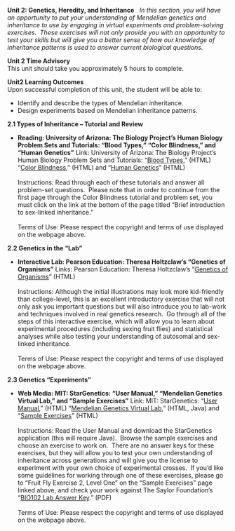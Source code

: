**Unit 2: Genetics, Heredity, and Inheritance** <span id="2"></span> 
*In this section, you will have an opportunity to put your understanding
of Mendelian genetics and inheritance to use by engaging in virtual
experiments and problem-solving exercises.  These exercises will not
only provide you with an opportunity to test your skills but will give
you a better sense of how our knowledge of inheritance patterns is used
to answer current biological questions.*

**Unit 2 Time Advisory**  
This unit should take you approximately 5 hours to complete.

**Unit2 Learning Outcomes**  
Upon successful completion of this unit, the student will be able to:  
-   Identify and describe the types of Mendelian inheritance.
-   Design experiments based on Mendelian inheritance patterns.

**2.1 Types of Inheritance – Tutorial and Review** <span
id="2.1"></span> 
-   **Reading: University of Arizona: The Biology Project’s Human
    Biology Problem Sets and Tutorials: “Blood Types,” “Color
    Blindness,” and “Human Genetics”**
    Link: University of Arizona: The Biology Project’s Human Biology
    Problem Sets and Tutorials: “[Blood
    Types](http://www.biology.arizona.edu/human_bio/problem_sets/blood_types/Intro.html),”
    (HTML) “[Color
    Blindness](http://www.biology.arizona.edu/human_bio/problem_sets/color_blindness/color_blindness.html),”
    (HTML) and “[Human
    Genetics](http://www.biology.arizona.edu/human_bio/problem_sets/human_genetics/human_genetics.html)”
    (HTML)  
        
     Instructions: Read through each of these tutorials and answer all
    problem-set questions.  Please note that in order to continue from
    the first page through the Color Blindness tutorial and problem set,
    you must click on the link at the bottom of the page titled “Brief
    introduction to sex-linked inheritance.”  
        
     Terms of Use: Please respect the copyright and terms of use
    displayed on the webpage above.

**2.2 Genetics in the “Lab”** <span id="2.2"></span> 
-   **Interactive Lab: Pearson Education: Theresa Holtzclaw’s “Genetics
    of Organisms”**
    Links: Pearson Education: Theresa Holtzclaw’s “[Genetics of
    Organisms](http://www.phschool.com/science/biology_place/labbench/lab7/intro.html)”
    (HTML)  
        
     Instructions: Although the initial illustrations may look more
    kid-friendly than college-level, this is an excellent introductory
    exercise that will not only ask you important questions but will
    also introduce you to lab-work and techniques involved in real
    genetics research.  Go through all of the steps of this interactive
    exercise, which will allow you to learn about experimental
    procedures (including sexing fruit flies) and statistical analyses
    while also testing your understanding of autosomal and sex-linked
    inheritance.  
        
     Terms of Use: Please respect the copyright and terms of use
    displayed on the webpage above.

**2.3 Genetics “Experiments”** <span id="2.3"></span> 
-   **Web Media: MIT: StarGenetics: “User Manual,” “Mendelian Genetics
    Virtual Lab,” and “Sample Exercises”**
    Link: MIT: StarGenetics: “[User
    Manual](http://web.mit.edu/star/genetics/documentation/index.html),”
    (HTML) “[Mendelian Genetics Virtual
    Lab](http://web.mit.edu/star/genetics/index.html),” (HTML, Java) and
    “[Sample
    Exercises](http://web.mit.edu/star/genetics/problemsets/index.html)”
    (HTML)  
        
     Instructions: Read the User Manual and download the StarGenetics
    application (this will require Java).  Browse the sample exercises
    and choose an exercise to work on.  There are no answer keys for
    these exercises, but they will allow you to test your own
    understanding of inheritance across generations and will give you
    the license to experiment with your own choice of experimental
    crosses.  If you’d like some guidelines for working through one of
    these exercises, please go to “Fruit Fly Exercise 2, Level One” on
    the “Sample Exercises” page linked above, and check your work
    against The Saylor Foundation’s “[BIO102 Lab Answer
    Key](http://www.saylor.org/site/wp-content/uploads/2011/05/BIO102LAB-AnswerKey-FINAL.pdf).”
    (PDF)  
        
     Terms of Use: Please respect the copyright and terms of use
    displayed on the webpage above.


